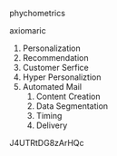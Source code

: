 phychometrics

axiomaric

1. Personalization
2. Recommendation
3. Customer Serfice
4. Hyper Personaliztion
5. Automated Mail
    1. Content Creation
    2. Data Segmentation
    3. Timing
    4. Delivery


J4UTRtDG8zArHQc